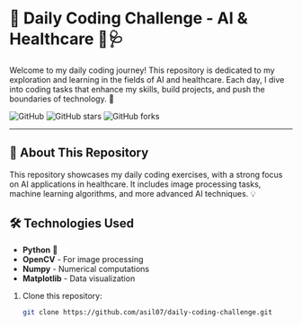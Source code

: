 # 🌟 Daily Coding Challenge - AI & Healthcare 🧠🩺

Welcome to my daily coding journey! This repository is dedicated to my exploration and learning in the fields of AI and healthcare. Each day, I dive into coding tasks that enhance my skills, build projects, and push the boundaries of technology. 🚀

![GitHub](https://img.shields.io/github/license/asil07/daily-coding-challenge)
![GitHub stars](https://img.shields.io/github/stars/asil07/daily-coding-challenge?style=social)
![GitHub forks](https://img.shields.io/github/forks/asil07/daily-coding-challenge?style=social)

---

## 📖 About This Repository
This repository showcases my daily coding exercises, with a strong focus on AI applications in healthcare. It includes image processing tasks, machine learning algorithms, and more advanced AI techniques. 💡

## 🛠️ Technologies Used
- **Python** 🐍
- **OpenCV** - For image processing
- **Numpy** - Numerical computations
- **Matplotlib** - Data visualization

1. Clone this repository:
   ```bash
   git clone https://github.com/asil07/daily-coding-challenge.git
